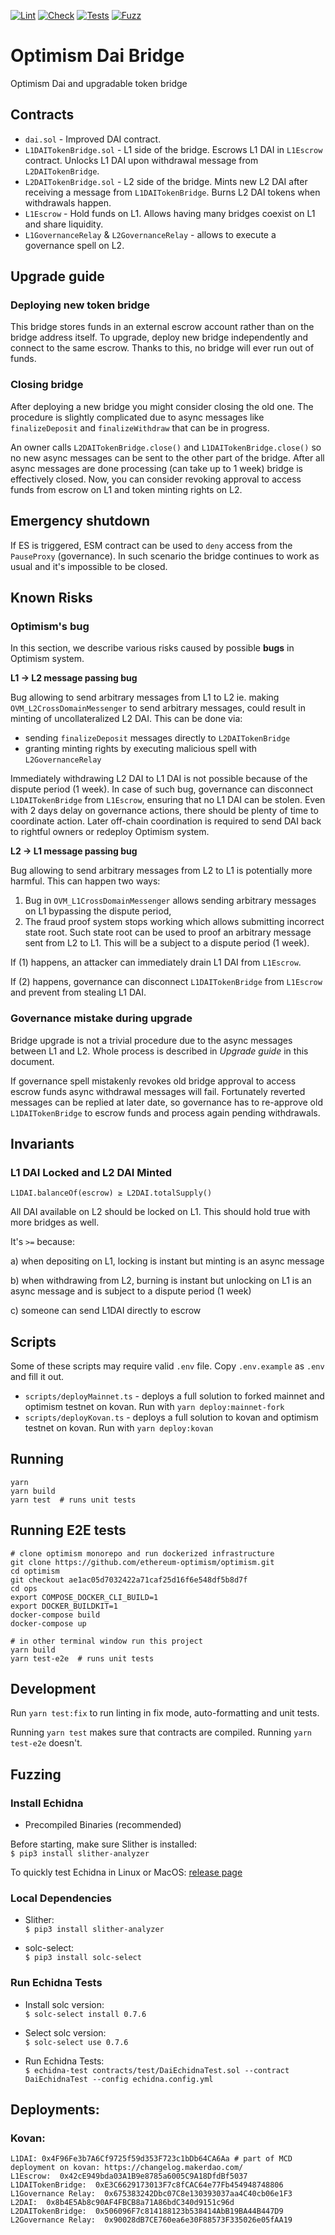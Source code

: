 [![Lint](https://github.com/makerdao/optimism-dai-bridge/actions/workflows/lint.yml/badge.svg)](https://github.com/makerdao/optimism-dai-bridge/actions/workflows/lint.yml)
[![Check](https://github.com/makerdao/optimism-dai-bridge/actions/workflows/check.yml/badge.svg)](https://github.com/makerdao/optimism-dai-bridge/actions/workflows/check.yml)
[![Tests](https://github.com/makerdao/optimism-dai-bridge/actions/workflows/tests.yml/badge.svg)](https://github.com/makerdao/optimism-dai-bridge/actions/workflows/tests.yml)
[![Fuzz](https://github.com/makerdao/optimism-dai-bridge/actions/workflows/fuzz.yml/badge.svg)](https://github.com/makerdao/optimism-dai-bridge/actions/workflows/fuzz.yml)

# Optimism Dai Bridge

Optimism Dai and upgradable token bridge

## Contracts

- `dai.sol` - Improved DAI contract.
- `L1DAITokenBridge.sol` - L1 side of the bridge. Escrows L1 DAI in `L1Escrow` contract. Unlocks L1 DAI upon withdrawal
  message from `L2DAITokenBridge`.
- `L2DAITokenBridge.sol` - L2 side of the bridge. Mints new L2 DAI after receiving a message from `L1DAITokenBridge`.
  Burns L2 DAI tokens when withdrawals happen.
- `L1Escrow` - Hold funds on L1. Allows having many bridges coexist on L1 and share liquidity.
- `L1GovernanceRelay` & `L2GovernanceRelay` - allows to execute a governance spell on L2.

## Upgrade guide

### Deploying new token bridge

This bridge stores funds in an external escrow account rather than on the bridge address itself. To upgrade, deploy new
bridge independently and connect to the same escrow. Thanks to this, no bridge will ever run out of funds.

### Closing bridge

After deploying a new bridge you might consider closing the old one. The procedure is slightly complicated due to async
messages like `finalizeDeposit` and `finalizeWithdraw` that can be in progress.

An owner calls `L2DAITokenBridge.close()` and `L1DAITokenBridge.close()` so no new async messages can be sent to the
other part of the bridge. After all async messages are done processing (can take up to 1 week) bridge is effectively
closed. Now, you can consider revoking approval to access funds from escrow on L1 and token minting rights on L2.

## Emergency shutdown

If ES is triggered, ESM contract can be used to `deny` access from the `PauseProxy` (governance). In such scenario the
bridge continues to work as usual and it's impossible to be closed.

## Known Risks

### Optimism's bug

In this section, we describe various risks caused by possible **bugs** in Optimism system.

**L1 -> L2 message passing bug**

Bug allowing to send arbitrary messages from L1 to L2 ie. making `OVM_L2CrossDomainMessenger` to send arbitrary
messages, could result in minting of uncollateralized L2 DAI. This can be done via:

- sending `finalizeDeposit` messages directly to `L2DAITokenBridge`
- granting minting rights by executing malicious spell with `L2GovernanceRelay`

Immediately withdrawing L2 DAI to L1 DAI is not possible because of the dispute period (1 week). In case of such bug,
governance can disconnect `L1DAITokenBridge` from `L1Escrow`, ensuring that no L1 DAI can be stolen. Even with 2 days
delay on governance actions, there should be plenty of time to coordinate action. Later off-chain coordination is
required to send DAI back to rightful owners or redeploy Optimism system.

**L2 -> L1 message passing bug**

Bug allowing to send arbitrary messages from L2 to L1 is potentially more harmful. This can happen two ways:

1. Bug in `OVM_L1CrossDomainMessenger` allows sending arbitrary messages on L1 bypassing the dispute period,
2. The fraud proof system stops working which allows submitting incorrect state root. Such state root can be used to
   proof an arbitrary message sent from L2 to L1. This will be a subject to a dispute period (1 week).

If (1) happens, an attacker can immediately drain L1 DAI from `L1Escrow`.

If (2) happens, governance can disconnect `L1DAITokenBridge` from `L1Escrow` and prevent from stealing L1 DAI.

### Governance mistake during upgrade

Bridge upgrade is not a trivial procedure due to the async messages between L1 and L2. Whole process is described in
_Upgrade guide_ in this document.

If governance spell mistakenly revokes old bridge approval to access escrow funds async withdrawal messages will fail.
Fortunately reverted messages can be replied at later date, so governance has to re-approve old `L1DAITokenBridge` to
escrow funds and process again pending withdrawals.

## Invariants

### L1 DAI Locked and L2 DAI Minted

```
L1DAI.balanceOf(escrow) ≥ L2DAI.totalSupply()
```

All DAI available on L2 should be locked on L1. This should hold true with more bridges as well.

It's `>=` because:

a) when depositing on L1, locking is instant but minting is an async message

b) when withdrawing from L2, burning is instant but unlocking on L1 is an async message and is subject to a dispute
period (1 week)

c) someone can send L1DAI directly to escrow

## Scripts

Some of these scripts may require valid `.env` file. Copy `.env.example` as `.env` and fill it out.

- `scripts/deployMainnet.ts` - deploys a full solution to forked mainnet and optimism testnet on kovan. Run with
  `yarn deploy:mainnet-fork`
- `scripts/deployKovan.ts` - deploys a full solution to kovan and optimism testnet on kovan. Run with
  `yarn deploy:kovan`

## Running

```
yarn
yarn build
yarn test  # runs unit tests
```

## Running E2E tests

```
# clone optimism monorepo and run dockerized infrastructure
git clone https://github.com/ethereum-optimism/optimism.git
cd optimism
git checkout ae1ac05d7032422a71caf25d16f6e548df5b8d7f
cd ops
export COMPOSE_DOCKER_CLI_BUILD=1
export DOCKER_BUILDKIT=1
docker-compose build
docker-compose up

# in other terminal window run this project
yarn build
yarn test-e2e  # runs unit tests
```

## Development

Run `yarn test:fix` to run linting in fix mode, auto-formatting and unit tests.

Running `yarn test` makes sure that contracts are compiled. Running `yarn test-e2e` doesn't.

## Fuzzing

### Install Echidna

- Precompiled Binaries (recommended)

Before starting, make sure Slither is installed:  
`$ pip3 install slither-analyzer`

To quickly test Echidna in Linux or MacOS: [release page](https://github.com/crytic/echidna/releases)

### Local Dependencies

- Slither:  
  `$ pip3 install slither-analyzer`

- solc-select:  
  `$ pip3 install solc-select`

### Run Echidna Tests

- Install solc version:  
  `$ solc-select install 0.7.6`

- Select solc version:  
  `$ solc-select use 0.7.6`

- Run Echidna Tests:  
  `$ echidna-test contracts/test/DaiEchidnaTest.sol --contract DaiEchidnaTest --config echidna.config.yml`

## Deployments:

### Kovan:

```
L1DAI: 0x4F96Fe3b7A6Cf9725f59d353F723c1bDb64CA6Aa # part of MCD deployment on kovan: https://changelog.makerdao.com/
L1Escrow:  0x42cE949bda03A1B9e8785a6005C9A18DfdBf5037
L1DAITokenBridge:  0xE3C6629173013F7c8fCAC64e77Fb454948748806
L1Governance Relay:  0x675383242Dbc07C8e130393037aa4C40cb06e1F3
L2DAI:  0x8b4E5Ab8c90AF4FBCB8a71A86bdC340d9151c96d
L2DAITokenBridge:  0x506096F7c814188123b538414AbB19BA44B447D9
L2Governance Relay:  0x90028dB7CE760ea6e30F88573F335026e05fAA19
```

